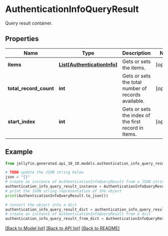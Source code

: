# AuthenticationInfoQueryResult

Query result container.

## Properties

Name | Type | Description | Notes
------------ | ------------- | ------------- | -------------
**items** | [**List[AuthenticationInfo]**](AuthenticationInfo.md) | Gets or sets the items. | [optional] 
**total_record_count** | **int** | Gets or sets the total number of records available. | [optional] 
**start_index** | **int** | Gets or sets the index of the first record in Items. | [optional] 

## Example

```python
from jellyfin.generated.api_10_10.models.authentication_info_query_result import AuthenticationInfoQueryResult

# TODO update the JSON string below
json = "{}"
# create an instance of AuthenticationInfoQueryResult from a JSON string
authentication_info_query_result_instance = AuthenticationInfoQueryResult.from_json(json)
# print the JSON string representation of the object
print(AuthenticationInfoQueryResult.to_json())

# convert the object into a dict
authentication_info_query_result_dict = authentication_info_query_result_instance.to_dict()
# create an instance of AuthenticationInfoQueryResult from a dict
authentication_info_query_result_from_dict = AuthenticationInfoQueryResult.from_dict(authentication_info_query_result_dict)
```
[[Back to Model list]](README.md#documentation-for-models) [[Back to API list]](README.md#documentation-for-api-endpoints) [[Back to README]](README.md)



